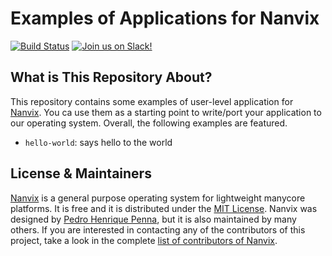 Examples of Applications for Nanvix
================================
[![Build
Status](https://travis-ci.com/nanvix/examples.svg?branch=unstable)](https://travis-ci.com/nanvix/examples)
[![Join us on
Slack!](https://img.shields.io/badge/chat-on%20Slack-e01563.svg)](https://join.slack.com/t/nanvix/shared_invite/zt-4oi19jkm-9VzWnwVWgP5mmYQZHw9LPg)

What is This Repository About?
------------------------------

This repository contains some examples of user-level application for
[Nanvix](https://github.com/nanvix). You ca use them as a starting point
to write/port your application to our operating system.  Overall, the
following examples are featured.

- `hello-world`: says hello to the world

License & Maintainers
---------------------

[Nanvix](https://github.com/nanvix) is a general purpose operating
system for lightweight manycore platforms. It is free and it is
distributed under the [MIT
License](https://raw.githubusercontent.com/nanvix/examples/master/LICENSE).
Nanvix was designed by [Pedro Henrique
Penna](mailto:pedrohenriquepenna@gmail.com), but it is also maintained
by many others. If you are interested in contacting any of the
contributors of this project, take a look in the complete [list of
contributors of
Nanvix](https://raw.githubusercontent.com/nanvix/people/master/CREDITS).
